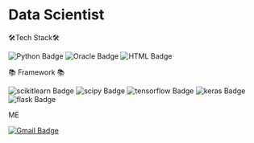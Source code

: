 # Data Scientist

🛠Tech Stack🛠


 ![Python Badge](http://img.shields.io/badge/Python-3766AB?style=flat-square&logo=Python&logoColor=white) ![Oracle Badge](http://img.shields.io/badge/Oracle-F80000?style=flat-square&logo=Oracle) ![HTML Badge](http://img.shields.io/badge/HTML5-E34F26?style=flat-square&logo=HTML5&logoColor=white)

📚 Framework 📚


![scikitlearn Badge](http://img.shields.io/badge/scikitlearn-F7931E?style=flat-square&logo=scikitlearn&logoColor=white) ![scipy Badge](http://img.shields.io/badge/scipy-8CAAE6?style=flat-square&logo=scipy&logoColor=white) ![tensorflow Badge](http://img.shields.io/badge/tensorflow-FF6F00?style=flat-square&logo=tensorflow&logoColor=white)  ![keras Badge](http://img.shields.io/badge/keras-D00000?style=flat-square&logo=keras&logoColor=white) ![flask Badge](http://img.shields.io/badge/flask-000000?style=flat-square&logo=flask&logoColor=white)

ME


[![Gmail Badge](https://img.shields.io/badge/Gmail-d14836?style=flat-square&logo=Gmail&logoColor=white&link=mailto:nsy7160@gmail.com)](mailto:nsy7160@gmail.com)




<!--
**seok-young/seok-young** is a ✨ _special_ ✨ repository because its `README.md` (this file) appears on your GitHub profile.

Here are some ideas to get you started:

- 🔭 I’m currently working on ...
- 🌱 I’m currently learning ...
- 👯 I’m looking to collaborate on ...
- 🤔 I’m looking for help with ...
- 💬 Ask me about ...
- 📫 How to reach me: ...
- 😄 Pronouns: ...
- ⚡ Fun fact: ...
-->
